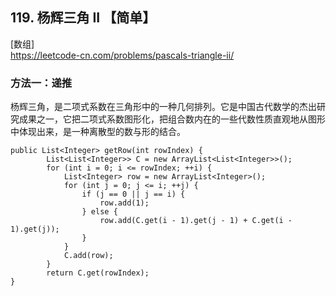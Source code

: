 ## 119. 杨辉三角 II 【简单】     
[数组]      
https://leetcode-cn.com/problems/pascals-triangle-ii/     

### 方法一：递推      
杨辉三角，是二项式系数在三角形中的一种几何排列。它是中国古代数学的杰出研究成果之一，它把二项式系数图形化，把组合数内在的一些代数性质直观地从图形中体现出来，是一种离散型的数与形的结合。       
```
public List<Integer> getRow(int rowIndex) {
        List<List<Integer>> C = new ArrayList<List<Integer>>();
        for (int i = 0; i <= rowIndex; ++i) {
            List<Integer> row = new ArrayList<Integer>();
            for (int j = 0; j <= i; ++j) {
                if (j == 0 || j == i) {
                    row.add(1);
                } else {
                    row.add(C.get(i - 1).get(j - 1) + C.get(i - 1).get(j));
                }
            }
            C.add(row);
        }
        return C.get(rowIndex);
}
```


